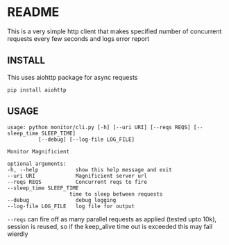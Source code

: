 # README

This is a very simple http client that makes specified number of
concurrent requests every few seconds and logs error report

## INSTALL

This uses aiohttp package for async requests

	pip install aiohttp


## USAGE

	usage: python monitor/cli.py [-h] [--uri URI] [--reqs REQS] [--sleep_time SLEEP_TIME]
              [--debug] [--log-file LOG_FILE]

	Monitor Magnificient

	optional arguments:
	-h, --help            show this help message and exit
	--uri URI             Magnificient server url
	--reqs REQS           Concurrent reqs to fire
	--sleep_time SLEEP_TIME
                        time to sleep between requests
	--debug               debug logging
	--log-file LOG_FILE   log file for output


`--reqs` can fire off as many parallel requests as applied (tested
upto 10k), session is reused, so if the keep_alive time out is
exceeded this may fail wierdly
